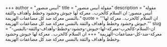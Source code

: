 +++
author = "أنيس منصور"
title = "مقولة أنيس منصور"
description = "مقولة أنيس منصور: ان السلام كالحرب.. معركة لها جيوش وحشود وخطط وأهداف والثقة بالنفس معركة ضد كل مضاعفات الهزيمة."
quote = '''ان السلام كالحرب.. معركة لها جيوش وحشود وخطط وأهداف والثقة بالنفس معركة ضد كل مضاعفات الهزيمة.'''
slug = "ان-السلام-كالحرب-معركة-لها-جيوش-وحشود-وخطط-وأهداف-والثقة-بالنفس-معركة-ضد-كل-مضاعفات-الهزيمة"
+++
ان السلام كالحرب.. معركة لها جيوش وحشود وخطط وأهداف والثقة بالنفس معركة ضد كل مضاعفات الهزيمة.
